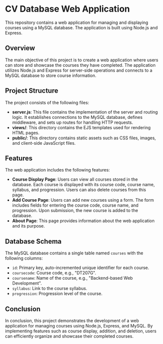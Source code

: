 # CV Database Web Application

This repository contains a web application for managing and displaying courses using a MySQL database. The application is built using Node.js and Express.

## Overview

The main objective of this project is to create a web application where users can store and showcase the courses they have completed. The application utilizes Node.js and Express for server-side operations and connects to a MySQL database to store course information.

## Project Structure

The project consists of the following files:

- **server.js**: This file contains the implementation of the server and routing logic. It establishes connections to the MySQL database, defines middleware, and sets up routes for handling HTTP requests.
- **views/**: This directory contains the EJS templates used for rendering HTML pages.
- **public/**: This directory contains static assets such as CSS files, images, and client-side JavaScript files.

## Features

The web application includes the following features:

- **Course Display Page**: Users can view all courses stored in the database. Each course is displayed with its course code, course name, syllabus, and progression. Users can also delete courses from this page.
- **Add Course Page**: Users can add new courses using a form. The form includes fields for entering the course code, course name, and progression. Upon submission, the new course is added to the database.
- **About Page**: This page provides information about the web application and its purpose.

## Database Schema

The MySQL database contains a single table named `courses` with the following columns:

- `id`: Primary key, auto-incremented unique identifier for each course.
- `coursecode`: Course code, e.g., "DT207G".
- `coursename`: Name of the course, e.g., "Backend-based Web Development".
- `syllabus`: Link to the course syllabus.
- `progression`: Progression level of the course.

## Conclusion

In conclusion, this project demonstrates the development of a web application for managing courses using Node.js, Express, and MySQL. By implementing features such as course display, addition, and deletion, users can efficiently organize and showcase their completed courses.
